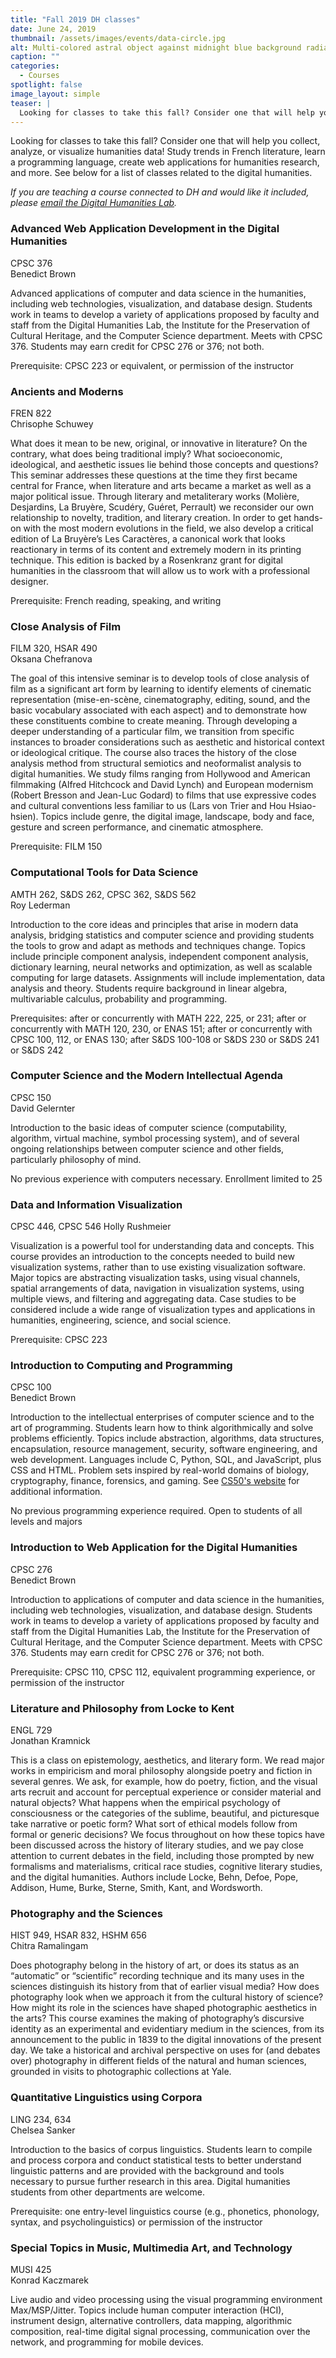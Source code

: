 ```yaml
---
title: "Fall 2019 DH classes"
date: June 24, 2019
thumbnail: /assets/images/events/data-circle.jpg
alt: Multi-colored astral object against midnight blue background radiates colored beads
caption: ""
categories:
  - Courses
spotlight: false
image_layout: simple
teaser: |
  Looking for classes to take this fall? Consider one that will help you collect, analyze, or visualize humanities data. Study trends in French literature, learn a programming language, create web applications for humanities research, and more.
---
```

Looking for classes to take this fall? Consider one that will help you collect, analyze, or visualize humanities data! Study trends in French literature, learn a programming language, create web applications for humanities research, and more. See below for a list of classes related to the digital humanities.

*If you are teaching a course connected to DH and would like it included, please [email the Digital Humanities Lab](mailto:dhlab@yale.edu).*

### Advanced Web Application Development in the Digital Humanities
CPSC 376   
Benedict Brown

Advanced applications of computer and data science in the humanities, including web technologies, visualization, and database design. Students work in teams to develop a variety of applications proposed by faculty and staff from the Digital Humanities Lab, the Institute for the Preservation of Cultural Heritage, and the Computer Science department. Meets with CPSC 376. Students may earn credit for CPSC 276 or 376; not both.

Prerequisite: CPSC 223 or equivalent, or permission of the instructor
    

### Ancients and Moderns
FREN 822  
Chrisophe Schuwey

What does it mean to be new, original, or innovative in literature? On the contrary, what does being traditional imply? What socioeconomic, ideological, and aesthetic issues lie behind those concepts and questions? This seminar addresses these questions at the time they first became central for France, when literature and arts became a market as well as a major political issue. Through literary and metaliterary works (Molière, Desjardins, La Bruyère, Scudéry, Guéret, Perrault) we reconsider our own relationship to novelty, tradition, and literary creation. In order to get hands-on with the most modern evolutions in the field, we also develop a critical edition of La Bruyère’s Les Caractères, a canonical work that looks reactionary in terms of its content and extremely modern in its printing technique. This edition is backed by a Rosenkranz grant for digital humanities in the classroom that will allow us to work with a professional designer.

Prerequisite: French reading, speaking, and writing
    

### Close Analysis of Film
FILM 320, HSAR 490  
Oksana Chefranova

The goal of this intensive seminar is to develop tools of close analysis of film as a significant art form by learning to identify elements of cinematic representation (mise-en-scène, cinematography, editing, sound, and the basic vocabulary associated with each aspect) and to demonstrate how these constituents combine to create meaning. Through developing a deeper understanding of a particular film, we transition from specific instances to broader considerations such as aesthetic and historical context or ideological critique. The course also traces the history of the close analysis method from structural semiotics and neoformalist analysis to digital humanities. We study films ranging from Hollywood and American filmmaking (Alfred Hitchcock and David Lynch) and European modernism (Robert Bresson and Jean-Luc Godard) to films that use expressive codes and cultural conventions less familiar to us (Lars von Trier and Hou Hsiao-hsien). Topics include genre, the digital image, landscape, body and face, gesture and screen performance, and cinematic atmosphere.

Prerequisite: FILM 150
    
### Computational Tools for Data Science
AMTH 262, S&DS 262, CPSC 362, S&DS 562  
Roy Lederman

Introduction to the core ideas and principles that arise in modern data analysis, bridging statistics and computer science and providing students the tools to grow and adapt as methods and techniques change. Topics include principle component analysis, independent component analysis, dictionary learning, neural networks and optimization, as well as scalable computing for large datasets. Assignments will include implementation, data analysis and theory. Students require background in linear algebra, multivariable calculus, probability and programming.

Prerequisites: after or concurrently with MATH 222, 225, or 231; after or concurrently with MATH 120, 230, or ENAS 151; after or concurrently with CPSC 100, 112, or ENAS 130; after S&DS 100-108 or S&DS 230 or S&DS 241 or S&DS 242
    

### Computer Science and the Modern Intellectual Agenda
CPSC 150  
David Gelernter

Introduction to the basic ideas of computer science (computability, algorithm, virtual machine, symbol processing system), and of several ongoing relationships between computer science and other fields, particularly philosophy of mind.

No previous experience with computers necessary. Enrollment limited to 25
    
### Data and Information Visualization
CPSC 446, CPSC 546
Holly Rushmeier

Visualization is a powerful tool for understanding data and concepts. This course provides an introduction to the concepts needed to build new visualization systems, rather than to use existing visualization software. Major topics are abstracting visualization tasks, using visual channels, spatial arrangements of data, navigation in visualization systems, using multiple views, and filtering and aggregating data. Case studies to be considered include a wide range of visualization types and applications in humanities, engineering, science, and social science.

Prerequisite: CPSC 223

### Introduction to Computing and Programming
CPSC 100  
Benedict Brown

Introduction to the intellectual enterprises of computer science and to the art of programming. Students learn how to think algorithmically and solve problems efficiently. Topics include abstraction, algorithms, data structures, encapsulation, resource management, security, software engineering, and web development. Languages include C, Python, SQL, and JavaScript, plus CSS and HTML. Problem sets inspired by real-world domains of biology, cryptography, finance, forensics, and gaming. See [CS50's website](https://cs50.yale.edu) for additional information.

No previous programming experience required. Open to students of all levels and majors
    

### Introduction to Web Application for the Digital Humanities
CPSC 276  
Benedict Brown

Introduction to applications of computer and data science in the humanities, including web technologies, visualization, and database design. Students work in teams to develop a variety of applications proposed by faculty and staff from the Digital Humanities Lab, the Institute for the Preservation of Cultural Heritage, and the Computer Science department. Meets with CPSC 376. Students may earn credit for CPSC 276 or 376; not both.

Prerequisite: CPSC 110, CPSC 112, equivalent programming experience, or permission of the instructor
    

### Literature and Philosophy from Locke to Kent
ENGL 729  
Jonathan Kramnick

This is a class on epistemology, aesthetics, and literary form. We read major works in empiricism and moral philosophy alongside poetry and fiction in several genres. We ask, for example, how do poetry, fiction, and the visual arts recruit and account for perceptual experience or consider material and natural objects? What happens when the empirical psychology of consciousness or the categories of the sublime, beautiful, and picturesque take narrative or poetic form? What sort of ethical models follow from formal or generic decisions? We focus throughout on how these topics have been discussed across the history of literary studies, and we pay close attention to current debates in the field, including those prompted by new formalisms and materialisms, critical race studies, cognitive literary studies, and the digital humanities. Authors include Locke, Behn, Defoe, Pope, Addison, Hume, Burke, Sterne, Smith, Kant, and Wordsworth.

### Photography and the Sciences
HIST 949, HSAR 832, HSHM 656  
Chitra Ramalingam

Does photography belong in the history of art, or does its status as an “automatic” or “scientific” recording technique and its many uses in the sciences distinguish its history from that of earlier visual media? How does photography look when we approach it from the cultural history of science? How might its role in the sciences have shaped photographic aesthetics in the arts? This course examines the making of photography’s discursive identity as an experimental and evidentiary medium in the sciences, from its announcement to the public in 1839 to the digital innovations of the present day. We take a historical and archival perspective on uses for (and debates over) photography in different fields of the natural and human sciences, grounded in visits to photographic collections at Yale.

### Quantitative Linguistics using Corpora
LING 234, 634  
Chelsea Sanker

Introduction to the basics of corpus linguistics. Students learn to compile and process corpora and conduct statistical tests to better understand linguistic patterns and are provided with the background and tools necessary to pursue further research in this area. Digital humanities students from other departments are welcome.
 
Prerequisite: one entry-level linguistics course (e.g., phonetics, phonology, syntax, and psycholinguistics) or permission of the instructor

### Special Topics in Music, Multimedia Art, and Technology
MUSI 425  
Konrad Kaczmarek

Live audio and video processing using the visual programming environment Max/MSP/Jitter. Topics include human computer interaction (HCI), instrument design, alternative controllers, data mapping, algorithmic composition, real-time digital signal processing, communication over the network, and programming for mobile devices.